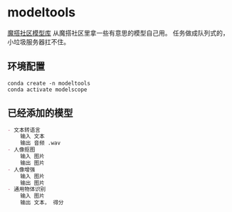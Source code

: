 # modeltools

[魔搭社区模型库](https://modelscope.cn/models)
从魔搭社区里拿一些有意思的模型自己用。 任务做成队列式的，小垃圾服务器扛不住。

## 环境配置
~~~shell
conda create -n modeltools
conda activate modelscope
~~~

## 已经添加的模型
```markdown
- 文本转语言
	输入 文本
	输出 音频 .wav
- 人像抠图
	输入 图片
	输出 图片
- 人像增强
	输入 图片
	输出 图片
- 通用物体识别
	输入 图片
	输出 文本， 得分
```